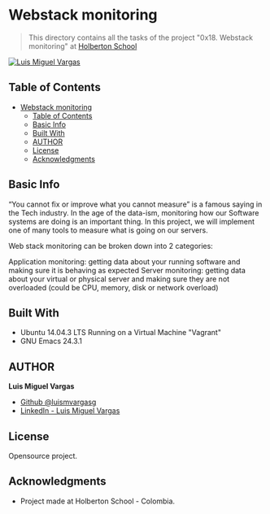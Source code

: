 # Webstack monitoring

> This directory contains all the tasks of the project "0x18. Webstack monitoring" at [Holberton School](https://www.holbertonschool.com "Holberton School.")

[![Luis Miguel Vargas](https://img.shields.io/twitter/url?style=social&url=https%3A%2F%2Ftwitter.com%2Fluismvargasg1)](https://twitter.com/luismvargasg1)

## Table of Contents

- [Webstack monitoring](#webstack-monitoring)
  - [Table of Contents](#table-of-contents)
  - [Basic Info](#basic-info)
  - [Built With](#built-with)
  - [AUTHOR](#author)
  - [License](#license)
  - [Acknowledgments](#acknowledgments)

## Basic Info

“You cannot fix or improve what you cannot measure” is a famous saying in the Tech industry. In the age of the data-ism, monitoring how our Software systems are doing is an important thing. In this project, we will implement one of many tools to measure what is going on our servers.

Web stack monitoring can be broken down into 2 categories:

Application monitoring: getting data about your running software and making sure it is behaving as expected
Server monitoring: getting data about your virtual or physical server and making sure they are not overloaded (could be CPU, memory, disk or network overload)

## Built With

* Ubuntu 14.04.3 LTS Running on a Virtual Machine "Vagrant"
* GNU Emacs 24.3.1

## AUTHOR

**Luis Miguel Vargas**

* [Github @luismvargasg](https://github.com/luismvargasg)
* [LinkedIn - Luis Miguel Vargas](https://www.linkedin.com/in/luismvargasg/)

## License

Opensource project.

## Acknowledgments

* Project made at Holberton School - Colombia.
